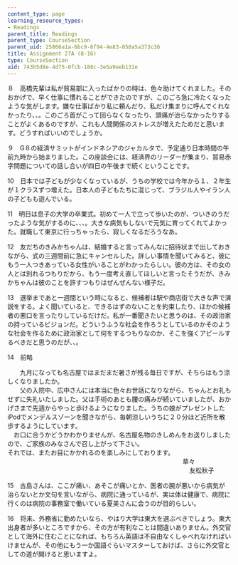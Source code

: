 ```yaml
---
content_type: page
learning_resource_types:
- Readings
parent_title: Readings
parent_type: CourseSection
parent_uid: 25866a1a-6bc9-6f94-4e83-050a5a373c36
title: Assignment 27A (8-16)
type: CourseSection
uid: 743b5d8e-4d75-0fcb-188c-3e5a9eeb131e
---
```


８　高橋先輩は私が貿易部に入ったばかりの時は、色々助けてくれました。そのおかげで、早く仕事に慣れることができたのですが、このごろ急に冷たくなったような気がします。嫌な仕事ばかり私に頼んだり、私だけ集まりに呼んでくれなかったり、、。このごろ首がこって回らなくなったり、頭痛が治らなかったりすることがよくあるのですが、これも人間関係のストレスが増えたためだと思います。どうすればいいのでしょうか。

９　G８の経済サミットがインドネシアのジャカルタで、予定通り日本時間の午前九時から始まりました。この座談会には、経済界のリーダーが集まり、貿易赤字問題についての話し合いが四日の午後まで続くということです。

10　日本では子どもが少なくなっているが、うちの学校では今年から１、２年生が１クラスずつ増えた。日本人の子どもたちに混じって、ブラジル人やイラン人の子どもも遊んでいる。

11　明日は息子の大学の卒業式。初めて一人で立って歩いたのが、ついきのうだったような気がするのに、、、。大きな病気もしないで元気に育ってくれてよかった。就職して東京に行っちゃったら、寂しくなるだろうなあ。

12　友だちのきみかちゃんは、結婚すると言ってみんなに招待状まで出しておきながら、式の三週間前に急にキャンセルした。詳しい事情を聞いてみると、彼にもう一人つきあっている女性がいることがわかったらしい。彼の方は、その女の人とは別れるつもりだから、もう一度考え直してほしいと言ったそうだが、きみかちゃんは彼のことを許すつもりはぜんぜんない様子だ。

13　選挙まであと一週間という時になると、候補者は駅や商店街で大きな声で演説をする。よく聞いていると、できるはずのないことを約束したり、ほかの候補者の悪口を言ったりしているだけだ。私が一番聞きたいと思うのは、その政治家の持っているビジョンだ。どういうふうな社会を作ろうとしているのかそのような社会を作るために政治家として何をするつもりなのか、そこを強くアピールするべきだと思うのだが、、。

14　前略

　　九月になっても名古屋ではまだまだ暑さが残る毎日ですが、そちらはもう涼しくなりましたか。  
　　父の入院中、広中さんには本当に色々お世話になりながら、ちゃんとお礼もせずに失礼いたしました。父は手術のあとも腰の痛みが続いていましたが、おかげさまで先週からやっと歩けるようになりました。うちの娘がプレゼントした  
iPodでメンデルスゾーンを聞きながら、毎朝涼しいうちに２０分ほど近所を散歩するようにしています。  
　お口に合うかどうかわかりませんが、名古屋名物のきしめんをお送りしましたので、ご家族のみなさんで召し上がって下さい。  
それでは、またお目にかかれるのを楽しみにしております。  
                                                                                             　　草々  
                                                                                                        友松秋子

15　古島さんは、ここが痛い、あそこが痛いとか、医者の腕が悪いから病気が  
治らないとか文句を言いながら、病院に通っているが、実は体は健康で、病院に行くのは病院の事務室で働いている夏美さんに会うのが目的らしい。

16　将来、外務省に勤めたいなら、やはり大学は東大を選ぶべきでしょう。東大出身者が多いところですから、その方が有利なことは間違いありません。外交官として海外に住むことになれば、もちろん英語は不自由なくしゃべれなければいけませんが、その他にもう一か国語ぐらいマスターしておけば、さらに外交官としての道が開けると思いますよ。